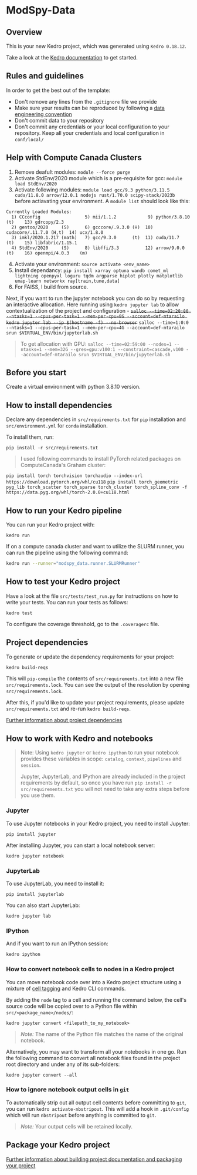 # ModSpy-Data

## Overview

This is your new Kedro project, which was generated using `Kedro 0.18.12`.

Take a look at the [Kedro documentation](https://kedro.readthedocs.io) to get started.

## Rules and guidelines

In order to get the best out of the template:

* Don't remove any lines from the `.gitignore` file we provide
* Make sure your results can be reproduced by following a [data engineering convention](https://kedro.readthedocs.io/en/stable/faq/faq.html#what-is-data-engineering-convention)
* Don't commit data to your repository
* Don't commit any credentials or your local configuration to your repository. Keep all your credentials and local configuration in `conf/local/`

## Help with Compute Canada Clusters
1. Remove deafult modules: `module --force purge`
2. Activate StdEnv/2020 module which is a pre-requisite for gcc: `module load StdEnv/2020`
3. Activate following modules: `module load gcc/9.3 python/3.11.5 cuda/11.8.0 arrow/12.0.1 nodejs rust/1.70.0 scipy-stack/2023b` before actiavating your environment. A `module list` should look like this:
```
Currently Loaded Modules:
  1) CCconfig                 5) mii/1.1.2            9) python/3.8.10    (t)    13) gdrcopy/2.3
  2) gentoo/2020     (S)      6) gcccore/.9.3.0 (H)  10) cudacore/.11.7.0 (H,t)  14) ucx/1.8.0
  3) imkl/2020.1.217 (math)   7) gcc/9.3.0      (t)  11) cuda/11.7        (t)    15) libfabric/1.15.1
  4) StdEnv/2020     (S)      8) libffi/3.3          12) arrow/9.0.0      (t)    16) openmpi/4.0.3    (m)
```
4. Activate your environment: `source activate <env_name>`
5. Install dependancy: `pip install xarray optuna wandb comet_ml lightning openpyxl loguru tqdm argparse hiplot plotly matplotlib umap-learn networkx ray[train,tune,data]`
6. For FAISS, I build from source.

Next, if you want to run the jupyter notebook you can do so by requesting an interactive allocation. Here running using `kedro jupyter lab` to allow contextualization of the project and configuration - 
~~`salloc --time=02:28:80 --ntasks=1 --cpus-per-task=1 --mem-per-cpu=8G --account=def-mtarailo kedro jupyter lab --ip $(hostname -f) --no-browser`~~
`salloc --time=1:0:0 --ntasks=1 --cpus-per-task=1 --mem-per-cpu=4G --account=def-mtarailo srun $VIRTUAL_ENV/bin/jupyterlab.sh`
> To get allocation with GPU: `salloc --time=02:59:00 --nodes=1 --ntasks=1 --mem=32G --gres=gpu:v100:1 --constraint=cascade,v100 --account=def-mtarailo srun $VIRTUAL_ENV/bin/jupyterlab.sh`


## Before you start
Create a virtual environment with python 3.8.10 version.

## How to install dependencies

Declare any dependencies in `src/requirements.txt` for `pip` installation and `src/environment.yml` for `conda` installation.

To install them, run:

```
pip install -r src/requirements.txt
```

> I used following commands to install PyTorch related packages on ComputeCanada's Graham cluster:

`pip install torch torchvision torchaudio --index-url https://download.pytorch.org/whl/cu118`
`pip install torch_geometric pyg_lib torch_scatter torch_sparse torch_cluster torch_spline_conv -f https://data.pyg.org/whl/torch-2.0.0+cu118.html`

## How to run your Kedro pipeline

You can run your Kedro project with:

```
kedro run
```

If on a compute canada cluster and want to utilize the SLURM runner, you can run the pipeline using the following command:
```bash
kedro run --runner="modspy_data.runner.SLURMRunner"
```


## How to test your Kedro project

Have a look at the file `src/tests/test_run.py` for instructions on how to write your tests. You can run your tests as follows:

```
kedro test
```

To configure the coverage threshold, go to the `.coveragerc` file.

## Project dependencies

To generate or update the dependency requirements for your project:

```
kedro build-reqs
```

This will `pip-compile` the contents of `src/requirements.txt` into a new file `src/requirements.lock`. You can see the output of the resolution by opening `src/requirements.lock`.

After this, if you'd like to update your project requirements, please update `src/requirements.txt` and re-run `kedro build-reqs`.

[Further information about project dependencies](https://kedro.readthedocs.io/en/stable/kedro_project_setup/dependencies.html#project-specific-dependencies)

## How to work with Kedro and notebooks

> Note: Using `kedro jupyter` or `kedro ipython` to run your notebook provides these variables in scope: `catalog`, `context`, `pipelines` and `session`.
>
> Jupyter, JupyterLab, and IPython are already included in the project requirements by default, so once you have run `pip install -r src/requirements.txt` you will not need to take any extra steps before you use them.

### Jupyter
To use Jupyter notebooks in your Kedro project, you need to install Jupyter:

```
pip install jupyter
```

After installing Jupyter, you can start a local notebook server:

```
kedro jupyter notebook
```

### JupyterLab
To use JupyterLab, you need to install it:

```
pip install jupyterlab
```

You can also start JupyterLab:

```
kedro jupyter lab
```

### IPython
And if you want to run an IPython session:

```
kedro ipython
```

### How to convert notebook cells to nodes in a Kedro project
You can move notebook code over into a Kedro project structure using a mixture of [cell tagging](https://jupyter-notebook.readthedocs.io/en/stable/changelog.html#cell-tags) and Kedro CLI commands.

By adding the `node` tag to a cell and running the command below, the cell's source code will be copied over to a Python file within `src/<package_name>/nodes/`:

```
kedro jupyter convert <filepath_to_my_notebook>
```
> *Note:* The name of the Python file matches the name of the original notebook.

Alternatively, you may want to transform all your notebooks in one go. Run the following command to convert all notebook files found in the project root directory and under any of its sub-folders:

```
kedro jupyter convert --all
```

### How to ignore notebook output cells in `git`
To automatically strip out all output cell contents before committing to `git`, you can run `kedro activate-nbstripout`. This will add a hook in `.git/config` which will run `nbstripout` before anything is committed to `git`.

> *Note:* Your output cells will be retained locally.

## Package your Kedro project

[Further information about building project documentation and packaging your project](https://kedro.readthedocs.io/en/stable/tutorial/package_a_project.html)
